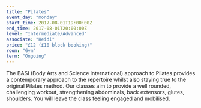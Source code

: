 ```yaml
---
title: "Pilates"
event_day: "monday"
start_time: 2017-08-01T19:00:00Z
end_time: 2017-08-01T20:00:00Z
level: "Intermediate/Advanced"
associate: "Heidi"
price: "£12 (£10 block booking)"
room: "Gym"
term: "Ongoing"
---
```


The BASI (Body Arts and Science international) approach to Pilates provides a contemporary approach to the repertoire whilst also staying true to the original Pilates method. Our classes aim to provide a well rounded, challenging workout, strengthening abdominals, back extensors, glutes, shoulders. You will leave the class feeling engaged and mobilised.